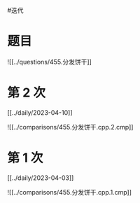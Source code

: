 #迭代

# 题目

![[../questions/455.分发饼干]]

# 第 2 次

[[../daily/2023-04-10]]

![[../comparisons/455.分发饼干.cpp.2.cmp]]

# 第 1 次

[[../daily/2023-04-03]]

![[../comparisons/455.分发饼干.cpp.1.cmp]]